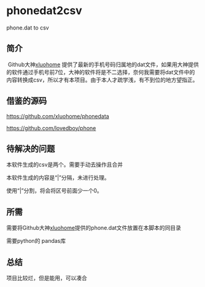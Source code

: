 # phonedat2csv
phone.dat to csv
## 简介

​		Github大神[xluohome](https://github.com/xluohome) 提供了最新的手机号码归属地的dat文件，如果用大神提供的软件通过手机号前7位，大神的软件将是不二选择，奈何我需要将dat文件中的内容转换成csv，所以才有本项目。由于本人才疏学浅，有不到位的地方望指正。

## 借鉴的源码

https://github.com/xluohome/phonedata

https://github.com/lovedboy/phone

## 待解决的问题

本软件生成的csv是两个。需要手动去操作且合并

本软件生成的内容是“|”分隔，未进行处理。

使用“|”分割，将会将区号前面少一个0。

## 所需

需要将Github大神[xluohome](https://github.com/xluohome)提供的phone.dat文件放置在本脚本的同目录

需要python的 pandas库



## 总结

项目比较烂，但是能用，可以凑合
